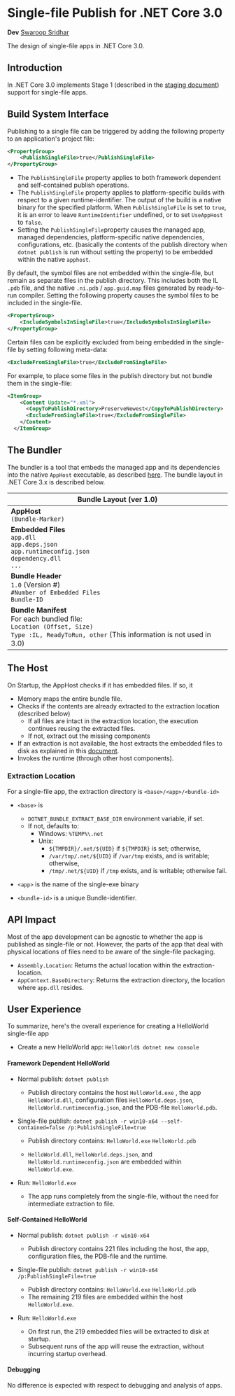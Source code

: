 # Single-file Publish for .NET Core 3.0

**Dev** [Swaroop Sridhar](https://github.com/swaroop-sridhar)

The design of single-file apps in .NET Core 3.0.

## Introduction

In .NET Core 3.0 implements Stage 1 (described in the [staging document](staging.md)) support for single-file apps.

## Build System Interface

Publishing to a single file can be triggered by adding the following property to an application's project file:

```xml
<PropertyGroup>
    <PublishSingleFile>true</PublishSingleFile>
</PropertyGroup>    
```

* The `PublishSingleFile` property applies to both framework dependent and self-contained publish operations.
* The `PublishSingleFile` property applies to platform-specific builds with respect to a given runtime-identifier. The output of the build is a native binary for the specified platform.
  When `PublishSingleFile`  is set to `true`, it is an error to leave `RuntimeIdentifier` undefined, or to set `UseAppHost` to `false`.
* Setting the `PublishSingleFile`property causes the managed app, managed dependencies, platform-specific native dependencies, configurations, etc. (basically the contents of the publish directory when `dotnet publish` is run without setting the property) to be embedded within the native `apphost`. 

By default, the symbol files are not embedded within the single-file, but remain as separate files in the publish directory. This includes both the IL `.pdb` file, and the native `.ni.pdb` / `app.guid.map` files generated by ready-to-run compiler. Setting the following property causes the symbol files to be included in the single-file.

```xml
<PropertyGroup>
    <IncludeSymbolsInSingleFile>true</IncludeSymbolsInSingleFile>
</PropertyGroup>
```

Certain files can be explicitly excluded from being embedded in the single-file by setting following meta-data:

```xml
<ExcludeFromSingleFile>true</ExcludeFromSingleFile>
```

For example, to place some files in the publish directory but not bundle them in the single-file:

```xml
<ItemGroup>
    <Content Update="*.xml">
      <CopyToPublishDirectory>PreserveNewest</CopyToPublishDirectory>
      <ExcludeFromSingleFile>true</ExcludeFromSingleFile>
    </Content>
  </ItemGroup>
```

## The Bundler

The bundler is a tool that embeds the managed app and its dependencies into the native `AppHost` executable, as described [here](bundler.md). The bundle layout in .NET Core 3.x is described below.

| Bundle Layout (ver 1.0) |
| ------------------------------------------------------------ |
| **AppHost**<br />`(Bundle-Marker)`                               |
| **Embedded Files**<br />`app.dll` <br />`app.deps.json`<br />`app.runtimeconfig.json`<br />`dependency.dll`<br />`...`<br /> |
| **Bundle Header** <br />`1.0` (Version #)<br /> `#Number of Embedded Files`<br />`Bundle-ID` |
| **Bundle Manifest**<br />For each bundled file:<br />   `Location (Offset, Size)`<br />   `Type :IL, ReadyToRun, other` (This information is not used in 3.0) |

## The Host

On Startup, the AppHost checks if it has embedded files. If so, it 

* Memory maps the entire bundle file.
* Checks if the contents are already extracted to the extraction location (described below)
  * If all files are intact in the extraction location, the execution continues reusing the extracted files.
  * If not, extract out the missing components
* If an extraction is not available, the host extracts the embedded files to disk as explained in this [document](extract.md). 
* Invokes the runtime (through other host components).

### Extraction Location

For a single-file app, the extraction directory is `<base>/<app>/<bundle-id>`

* `<base>` is 
  * `DOTNET_BUNDLE_EXTRACT_BASE_DIR` environment variable, if set.
  * If not, defaults to: 
    * Windows: `%TEMP%\.net`
    * Unix:
      * `${TMPDIR}/.net/${UID}` if `${TMPDIR}` is set; otherwise,
      * `/var/tmp/.net/${UID}` if `/var/tmp` exists, and is writable; otherwise,
      * `/tmp/.net/${UID}` if `/tmp` exists, and is writable; otherwise fail.

* `<app>` is the name of the single-exe binary

* `<bundle-id>` is a unique Bundle-identifier. 

## API Impact

Most of the app development can be agnostic to whether the app is published as single-file or not. However, the parts of the app that deal with physical locations of files need to be aware of the single-file packaging. 

* `Assembly.Location`: Returns the actual location within the extraction-location. 
* `AppContext.BaseDirectory`: Returns the extraction directory, the location where `app.dll` resides.

## User Experience

To summarize, here's the overall experience for creating a HelloWorld single-file app 

*  Create a new HelloWorld app: `HelloWorld$ dotnet new console`

#### Framework Dependent HelloWorld

* Normal publish: `dotnet publish` 

  * Publish directory contains the host `HelloWorld.exe` ,  the app `HelloWorld.dll`, configuration files `HelloWorld.deps.json`, `HelloWorld.runtimeconfig.json`, and the PDB-file `HelloWorld.pdb`.

* Single-file publish: `dotnet publish -r win10-x64 --self-contained=false /p:PublishSingleFile=true`

  * Publish directory contains: `HelloWorld.exe` `HelloWorld.pdb`

  * `HelloWorld.dll`, `HelloWorld.deps.json`, and `HelloWorld.runtimeconfig.json` are embedded within `HelloWorld.exe`.

* Run: `HelloWorld.exe`

  * The app runs completely from the single-file, without the need for intermediate extraction to file.

#### Self-Contained HelloWorld

- Normal publish: `dotnet publish -r win10-x64`

  * Publish directory contains 221 files including the host, the app, configuration files, the PDB-file and the runtime.

- Single-file publish: `dotnet publish -r win10-x64 /p:PublishSingleFile=true`

  - Publish directory contains: `HelloWorld.exe` `HelloWorld.pdb`
  - The remaining 219 files are embedded within the host `HelloWorld.exe`.

- Run: `HelloWorld.exe`

  * On first run, the 219 embedded files will be extracted to disk at startup. 
  * Subsequent runs of the app will reuse the extraction, without incurring startup overhead.

#### Debugging 

No difference is expected with respect to debugging and analysis of apps.

